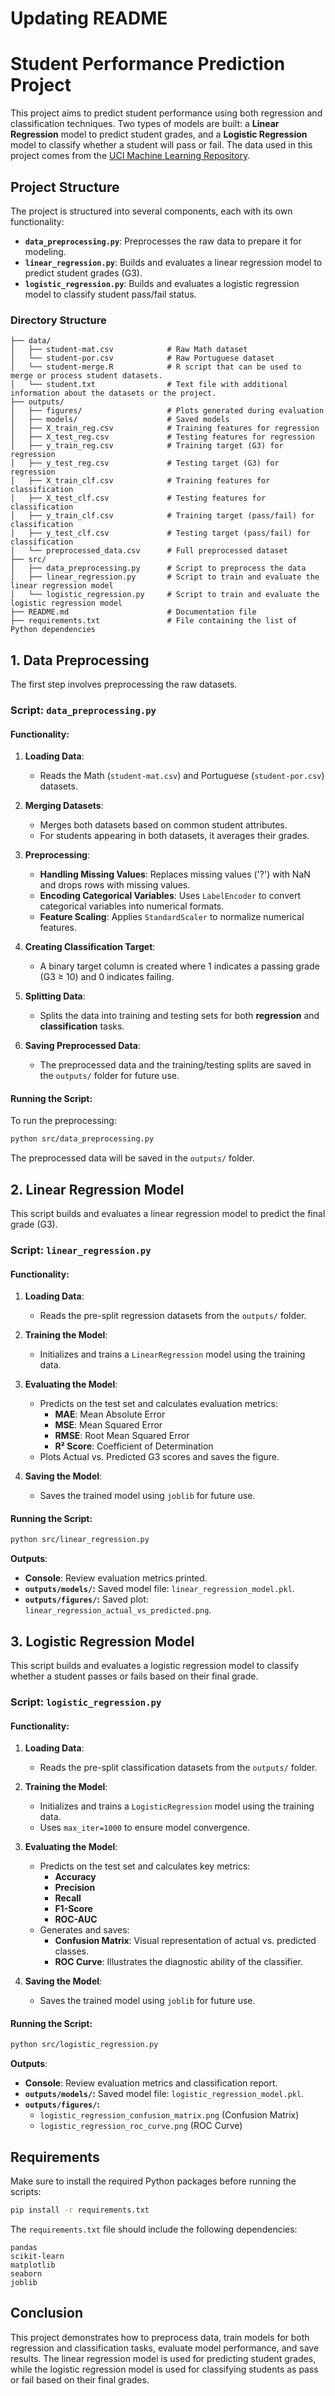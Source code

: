 # Updating README
# Student Performance Prediction Project

This project aims to predict student performance using both regression and classification techniques. Two types of models are built: a **Linear Regression** model to predict student grades, and a **Logistic Regression** model to classify whether a student will pass or fail. The data used in this project comes from the [UCI Machine Learning Repository](https://archive.ics.uci.edu/ml/datasets/Student+Performance).

## Project Structure

The project is structured into several components, each with its own functionality:

- **`data_preprocessing.py`**: Preprocesses the raw data to prepare it for modeling.
- **`linear_regression.py`**: Builds and evaluates a linear regression model to predict student grades (G3).
- **`logistic_regression.py`**: Builds and evaluates a logistic regression model to classify student pass/fail status.

### Directory Structure

```
├── data/
│   ├── student-mat.csv            # Raw Math dataset
│   └── student-por.csv            # Raw Portuguese dataset
│   └── student-merge.R            # R script that can be used to merge or process student datasets.
│   └── student.txt                # Text file with additional information about the datasets or the project.
├── outputs/
│   ├── figures/                   # Plots generated during evaluation
│   ├── models/                    # Saved models
│   ├── X_train_reg.csv            # Training features for regression
│   ├── X_test_reg.csv             # Testing features for regression
│   ├── y_train_reg.csv            # Training target (G3) for regression
│   ├── y_test_reg.csv             # Testing target (G3) for regression
│   ├── X_train_clf.csv            # Training features for classification
│   ├── X_test_clf.csv             # Testing features for classification
│   ├── y_train_clf.csv            # Training target (pass/fail) for classification
│   ├── y_test_clf.csv             # Testing target (pass/fail) for classification
│   └── preprocessed_data.csv      # Full preprocessed dataset
├── src/
│   ├── data_preprocessing.py      # Script to preprocess the data
│   ├── linear_regression.py       # Script to train and evaluate the linear regression model
│   └── logistic_regression.py     # Script to train and evaluate the logistic regression model
├── README.md                      # Documentation file
├── requirements.txt               # File containing the list of Python dependencies
```

## 1. Data Preprocessing

The first step involves preprocessing the raw datasets.

### Script: `data_preprocessing.py`

#### Functionality:

1. **Loading Data**:
   - Reads the Math (`student-mat.csv`) and Portuguese (`student-por.csv`) datasets.
   
2. **Merging Datasets**:
   - Merges both datasets based on common student attributes.
   - For students appearing in both datasets, it averages their grades.

3. **Preprocessing**:
   - **Handling Missing Values**: Replaces missing values ('?') with NaN and drops rows with missing values.
   - **Encoding Categorical Variables**: Uses `LabelEncoder` to convert categorical variables into numerical formats.
   - **Feature Scaling**: Applies `StandardScaler` to normalize numerical features.

4. **Creating Classification Target**:
   - A binary target column is created where 1 indicates a passing grade (G3 ≥ 10) and 0 indicates failing.

5. **Splitting Data**:
   - Splits the data into training and testing sets for both **regression** and **classification** tasks.

6. **Saving Preprocessed Data**:
   - The preprocessed data and the training/testing splits are saved in the `outputs/` folder for future use.

#### Running the Script:

To run the preprocessing:

```bash
python src/data_preprocessing.py
```

The preprocessed data will be saved in the `outputs/` folder.

## 2. Linear Regression Model

This script builds and evaluates a linear regression model to predict the final grade (G3).

### Script: `linear_regression.py`

#### Functionality:

1. **Loading Data**:
   - Reads the pre-split regression datasets from the `outputs/` folder.

2. **Training the Model**:
   - Initializes and trains a `LinearRegression` model using the training data.

3. **Evaluating the Model**:
   - Predicts on the test set and calculates evaluation metrics:
     - **MAE**: Mean Absolute Error
     - **MSE**: Mean Squared Error
     - **RMSE**: Root Mean Squared Error
     - **R² Score**: Coefficient of Determination
   - Plots Actual vs. Predicted G3 scores and saves the figure.

4. **Saving the Model**:
   - Saves the trained model using `joblib` for future use.

#### Running the Script:

```bash
python src/linear_regression.py
```

**Outputs**:
- **Console**: Review evaluation metrics printed.
- **`outputs/models/`:** Saved model file: `linear_regression_model.pkl`.
- **`outputs/figures/`:** Saved plot: `linear_regression_actual_vs_predicted.png`.

## 3. Logistic Regression Model

This script builds and evaluates a logistic regression model to classify whether a student passes or fails based on their final grade.

### Script: `logistic_regression.py`

#### Functionality:

1. **Loading Data**:
   - Reads the pre-split classification datasets from the `outputs/` folder.

2. **Training the Model**:
   - Initializes and trains a `LogisticRegression` model using the training data.
   - Uses `max_iter=1000` to ensure model convergence.

3. **Evaluating the Model**:
   - Predicts on the test set and calculates key metrics:
     - **Accuracy**
     - **Precision**
     - **Recall**
     - **F1-Score**
     - **ROC-AUC**
   - Generates and saves:
     - **Confusion Matrix**: Visual representation of actual vs. predicted classes.
     - **ROC Curve**: Illustrates the diagnostic ability of the classifier.

4. **Saving the Model**:
   - Saves the trained model using `joblib` for future use.

#### Running the Script:

```bash
python src/logistic_regression.py
```

**Outputs**:
- **Console**: Review evaluation metrics and classification report.
- **`outputs/models/`:** Saved model file: `logistic_regression_model.pkl`.
- **`outputs/figures/`:**
  - `logistic_regression_confusion_matrix.png` (Confusion Matrix)
  - `logistic_regression_roc_curve.png` (ROC Curve)

## Requirements

Make sure to install the required Python packages before running the scripts:

```bash
pip install -r requirements.txt
```

The `requirements.txt` file should include the following dependencies:

```
pandas
scikit-learn
matplotlib
seaborn
joblib
```

## Conclusion

This project demonstrates how to preprocess data, train models for both regression and classification tasks, evaluate model performance, and save results. The linear regression model is used for predicting student grades, while the logistic regression model is used for classifying students as pass or fail based on their final grades.
